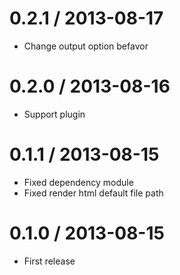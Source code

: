 0.2.1 / 2013-08-17
==================

  * Change output option befavor

0.2.0 / 2013-08-16
==================

  * Support plugin

0.1.1 / 2013-08-15
==================

  * Fixed dependency module
  * Fixed render html default file path

0.1.0 / 2013-08-15
==================

  * First release
